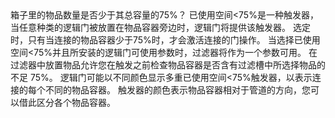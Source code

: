 <lore>
箱子里的物品数量是否少于其总容量的75%？
</lore>
<no_lore>
已使用空间&lt;75%是一种触发器，当任意种类的逻辑门被放置在物品容器旁边时，逻辑门将提供该触发器。
</no_lore>

<chapter name="需求"/>
选定时，只有当连接的物品容器少于75%时，才会激活连接的门操作。

<chapter name="参数"/>
当选择已使用空间&lt;75%并且所安装的逻辑门可使用参数时，过滤器将作为一个参数可用。
在过滤器中放置物品允许您在触发之前检查物品容器是否含有过滤槽中所选择物品的不足 75%。

<chapter name="触发器方向"/>
逻辑门可能以不同颜色显示多重已使用空间&lt;75%触发器，以表示连接的每个不同的物品容器。
触发器的颜色表示物品容器相对于管道的方向，您可以借此区分各个物品容器。
